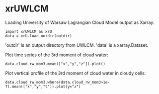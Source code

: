 # xrUWLCM
Loading University of Warsaw Lagrangian Cloud Model output as Xarray.

```
import xrUWLCM as xrU
data = xrU.load_outdir(outdir)
```
'outdir' is an output directory from UWLCM.
'data' is a xarray.Dataset.

Plot time series of the 3rd moment of cloud water:

```
data.cloud_rw_mom3.mean(["x","y","z"]).plot()
```

Plot vertical profile of the 3rd moment of cloud water in cloudy cells:

```
data.cloud_rw_mom3.where(data.cloud_rw_mom3>1e-7).mean(["x","y","t"]).plot(y="z")
```
